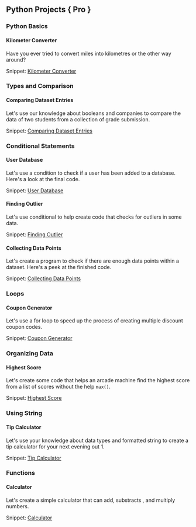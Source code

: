 ## Python Projects { Pro }

### Python Basics

#### Kilometer Converter

 Have you ever tried to convert miles into
 kilometres or the other way around?

 Snippet: [Kilometer Converter](https://github.com/aniketchavan2211/aniketchavan2211/blob/594bdb7fcf105456ad01d64940474e8995504ba2/Python/Python%20Project/pro/Kilometer_Converter.py)

### Types and Comparison

#### Comparing Dataset Entries

 Let's use our knowledge about booleans and companies to
 compare the data of two students from a collection of grade
 submission.

 Snippet: [Comparing Dataset Entries](https://github.com/aniketchavan2211/aniketchavan2211/blob/594bdb7fcf105456ad01d64940474e8995504ba2/Python/Python%20Project/pro/Comparing-Dataset-Entries.py)

### Conditional Statements

#### User Database

 Let's use a condition to check if a user has been added
 to a database. Here's a look at the final code.

 Snippet: [User Database](https://github.com/aniketchavan2211/aniketchavan2211/blob/594bdb7fcf105456ad01d64940474e8995504ba2/Python/Python%20Project/pro/User_Database.py)

#### Finding Outlier

 Let's use conditional to help create code that checks for
 outliers in some data.

 Snippet: [Finding Outlier](https://github.com/aniketchavan2211/aniketchavan2211/blob/a5c425e30bda2ec8f9d582012d63ba46068c65ea/Python/Python%20Project/pro/Fining_Outliers.py)

#### Collecting Data Points

 Let's create a program to check if there are enough data
 points within a dataset. Here's a peek at the finished code.

 Snippet: [Collecting Data Points](https://github.com/aniketchavan2211/aniketchavan2211/blob/594bdb7fcf105456ad01d64940474e8995504ba2/Python/Python%20Project/pro/Collecting_Data_Points.py)

### Loops

#### Coupon Generator

 Let's use a for loop to speed up the process of creating
 multiple discount coupon codes.

 Snippet: [Coupon Generator](https://github.com/aniketchavan2211/aniketchavan2211/blob/594bdb7fcf105456ad01d64940474e8995504ba2/Python/Python%20Project/pro/Coupons_Generator.py)

### Organizing Data

#### Highest Score

 Let's create some code that helps an arcade machine find
 the highest score from a list of scores without the help
 `max()`.

 Snippet: [Highest Score](https://github.com/aniketchavan2211/aniketchavan2211/blob/594bdb7fcf105456ad01d64940474e8995504ba2/Python/Python%20Project/pro/Highest_Score.py)

### Using String

#### Tip Calculator

 Let's use your knowledge about data types and formatted
 string to create a tip calculator for your next evening
 out 1.

 Snippet: [Tip Calculator](https://github.com/aniketchavan2211/aniketchavan2211/blob/594bdb7fcf105456ad01d64940474e8995504ba2/Python/Python%20Project/pro/Tip_Calculator.py)

### Functions

#### Calculator

 Let's create a simple calculator that can add, substracts
 , and multiply numbers.

 Snippet: [Calculator](https://github.com/aniketchavan2211/aniketchavan2211/blob/1682e1f5da4cb1f5e8493d4ff9cd13a1f8404aeb/Python/Python%20Project/pro/Calculator.py)
